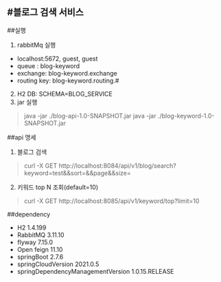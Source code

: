 #블로그 검색 서비스
---

##실행
1. rabbitMq 실행
  -  localhost:5672, guest, guest
  -  queue : blog-keyword
  -  exchange: blog-keyword.exchange
  -  routing key: blog-keyword.routing.#
2. H2 DB: SCHEMA=BLOG_SERVICE
3. jar 실행
> java -jar ./blog-api-1.0-SNAPSHOT.jar 
> java -jar ./blog-keyword-1.0-SNAPSHOT.jar

##api 명세
1. 블로그 검색
> curl -X GET http://localhost:8084/api/v1/blog/search?keyword=test&&sort=&&page&&size=
2. 키워드 top N 조회(default=10)
> curl -X GET http://localhost:8085/api/v1/keyword/top?limit=10

##dependency
- H2 1.4.199
- RabbitMQ 3.11.10
- flyway 7.15.0
- Open feign 11.10
- springBoot 2.7.6
- springCloudVersion 2021.0.5
- springDependencyManagementVersion 1.0.15.RELEASE
